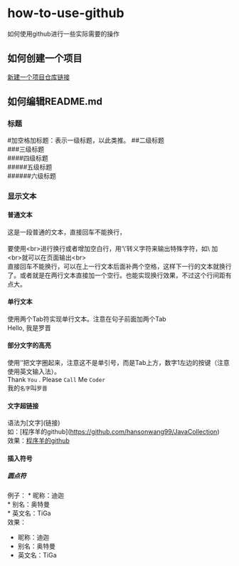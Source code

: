 # how-to-use-github
如何使用github进行一些实际需要的操作
## 如何创建一个项目
 [新建一个项目仓库链接](https://jingyan.baidu.com/article/8cdccae9269b1f315413cde2.html)
## 如何编辑README.md
### 标题
#加空格加标题：表示一级标题，以此类推。
##二级标题  
###三级标题  
####四级标题  
#####五级标题  
######六级标题
### 显示文本
#### 普通文本
这是一段普通的文本，直接回车不能换行，<br>  
要使用\<br>进行换行或者增加空白行，用‘\’转义字符来输出特殊字符，如\ 加\<br>就可以在页面输出\<br><br>
直接回车不能换行，可以在上一行文本后面补两个空格，这样下一行的文本就换行了。或者就是在两行文本直接加一个空行。也能实现换行效果，不过这个行间距有点大。
#### 单行文本
使用两个Tab符实现单行文本。注意在句子前面加两个Tab <br>
  Hello, 我是罗晋
#### 部分文字的高亮
使用‘’把文字圈起来，注意这不是单引号，而是Tab上方，数字1左边的按键（注意使用英文输入法）。<br>
Thank `You` . Please `Call` Me `Coder` <br>
我的`名字`叫`罗晋`
#### 文字超链接
语法为\[文字](链接)<br>
如：\[程序羊的github](https://github.com/hansonwang99/JavaCollection)<br>
效果：[程序羊的github](https://github.com/hansonwang99/JavaCollection)
#### 插入符号
##### 圆点符
例子：
\* 昵称：迪迦 <br> 
\* 别名：奥特曼 <br> 
\* 英文名：TiGa <br>
效果：<br>
* 昵称：迪迦 <br> 
* 别名：奥特曼 <br> 
* 英文名：TiGa <br>
